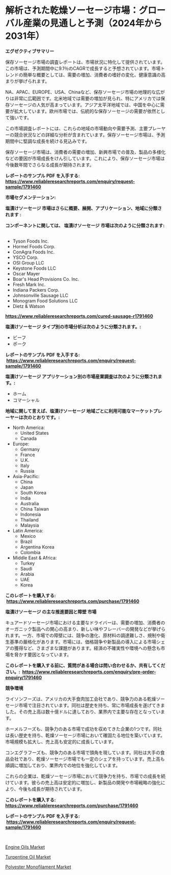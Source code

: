 <p><h1>解析された乾燥ソーセージ市場：グローバル産業の見通しと予測（2024年から2031年）</h1></p><p><strong>エグゼクティブサマリー</strong></p>
<p><p>保存ソーセージ市場の調査レポートは、市場状況に特化して提供されています。この市場は、予測期間中に9.1％のCAGRで成長すると予想されています。市場トレンドの簡単な概要としては、需要の増加、消費者の嗜好の変化、健康意識の高まりが挙げられます。</p><p>NA、APAC、EUROPE、USA、Chinaなど、保存ソーセージ市場の地理的な広がりは非常に広範囲です。北米地域では需要の増加が見られ、特にアメリカでは保存ソーセージの人気が高まっています。アジア太平洋地域では、中国を中心に需要が拡大しています。欧州市場では、伝統的な保存ソーセージの需要が依然として強いです。</p><p>この市場調査レポートには、これらの地域の市場動向や需要予測、主要プレーヤーの競合状況などの詳細な分析が含まれています。保存ソーセージ市場は、予測期間中に堅調な成長を続ける見込みです。</p><p>保存ソーセージ市場は、消費者の需要の増加、新興市場での普及、製品の多様化などの要因が市場成長をけん引しています。これにより、保存ソーセージ市場は今後数年間でさらなる成長が期待されます。</p></p>
<p><strong>レポートのサンプル PDF を入手する: <a href="https://www.reliableresearchreports.com/enquiry/request-sample/1791460">https://www.reliableresearchreports.com/enquiry/request-sample/1791460</a></strong></p>
<p><strong>市場セグメンテーション:</strong></p>
<p><strong> 塩漬けソーセージ 市場はさらに概要、展開、アプリケーション、地域に分類されます :</strong></p>
<p><strong>コンポーネントに関しては、 塩漬けソーセージ 市場は次のように分類されます: &nbsp;</strong></p>
<p><ul><li>Tyson Foods Inc.</li><li>Hormel Foods Corp.</li><li>ConAgra Foods Inc.</li><li>YSCO Corp.</li><li>OSI Group LLC</li><li>Keystone Foods LLC</li><li>Oscar Mayer</li><li>Boar's Head Provisions Co. Inc.</li><li>Fresh Mark Inc.</li><li>Indiana Packers Corp.</li><li>Johnsonville Sausage LLC</li><li>Monogram Food Solutions LLC</li><li>Dietz & Watson</li></ul></p>
<p><strong><a href="https://www.reliableresearchreports.com/cured-sausage-r1791460">https://www.reliableresearchreports.com/cured-sausage-r1791460</a></strong></p>
<p><strong> 塩漬けソーセージ タイプ別の市場分析は次のように分類されます。:</strong></p>
<p><ul><li>ビーフ</li><li>ポーク</li></ul></p>
<p><strong>レポートのサンプル PDF を入手する: &nbsp;<a href="https://www.reliableresearchreports.com/enquiry/request-sample/1791460">https://www.reliableresearchreports.com/enquiry/request-sample/1791460</a></strong></p>
<p><strong> 塩漬けソーセージ アプリケーション別の市場産業調査は次のように分類されます。:</strong></p>
<p><ul><li>ホーム</li><li>コマーシャル</li></ul></p>
<p><strong>地域に関して言えば、塩漬けソーセージ 地域ごとに利用可能なマーケットプレーヤーは次のとおりです。:</strong></p>
<p><ul>
    <li>
        North America:
        <ul>
            <li>United States</li>
            <li>Canada</li>
        </ul>
    </li>
    <li>
        Europe:
        <ul>
            <li>Germany</li>
            <li>France</li>
            <li>U.K.</li>
            <li>Italy</li>
            <li>Russia</li>
        </ul>
    </li>
    <li>
        Asia-Pacific:
        <ul>
            <li>China</li>
            <li>Japan</li>
            <li>South Korea</li>
            <li>India</li>
            <li>Australia</li>
            <li>China Taiwan</li>
            <li>Indonesia</li>
            <li>Thailand</li>
            <li>Malaysia</li>
        </ul>
    </li>
    <li>
        Latin America:
        <ul>
            <li>Mexico</li>
            <li>Brazil</li>
            <li>Argentina Korea</li>
            <li>Colombia</li>
        </ul>
    </li>
    <li>
        Middle East & Africa:
        <ul>
            <li>Turkey</li>
            <li>Saudi</li>
            <li>Arabia</li>
            <li>UAE</li>
            <li>Korea</li>
        </ul>
    </li>
    </ul></p>
<p><strong>このレポートを購入する: &nbsp;<a href="https://www.reliableresearchreports.com/purchase/1791460">https://www.reliableresearchreports.com/purchase/1791460</a></strong></p>
<p><strong>塩漬けソーセージ の主な推進要因と障壁 市場</strong></p>
<p><p>キュアードソーセージ市場における主要なドライバーは、需要の増加、消費者のオーガニック製品への関心の高まり、新しい味やフレーバーの開発などが挙げられます。一方、市場での障壁には、競争の激化、原材料の調達難しさ、規制や衛生基準の厳格化があります。市場には、価格競争や新製品の導入による市場シェアの獲得など、さまざまな課題があります。経済の不確実性や環境への懸念も市場を脅かす要因となっています。</p></p>
<p><strong>このレポートを購入する前に、質問がある場合は問い合わせるか、共有してください。:&nbsp; <a href="https://www.reliableresearchreports.com/enquiry/pre-order-enquiry/1791460">https://www.reliableresearchreports.com/enquiry/pre-order-enquiry/1791460</a></strong></p>
<p><strong>競争環境</strong></p>
<p><p>ライソンフーズは、アメリカの大手食肉加工会社であり、競争力のある乾燥ソーセージ市場で注目されています。同社は歴史を持ち、常に市場成長を遂げてきました。その売上高は数十億ドルに達しており、業界内で主要な存在となっています。</p><p>ホーメルフーズも、競争力のある市場で成功を収めてきた企業の1つです。同社は長い歴史を持ち、乾燥ソーセージ市場において確固たる地位を築いています。市場規模も拡大し、売上高も安定的に成長しています。</p><p>コンエグラフーズも、競争力のある市場で頭角を現しています。同社は大手の食品会社であり、乾燥ソーセージ市場でも一定のシェアを持っています。売上高も順調に増加しており、業界内での地位を強化しています。</p><p>これらの企業は、乾燥ソーセージ市場において競争力を持ち、市場での成長を続けています。彼らの売上高は安定的に増加し、新製品の開発や市場戦略の強化により、今後も成長が期待されています。</p></p>
<p><strong>このレポートを購入する: &nbsp; <a href="https://www.reliableresearchreports.com/purchase/1791460">https://www.reliableresearchreports.com/purchase/1791460</a></strong></p>
<p><strong>レポートのサンプル PDF を入手する: &nbsp;<a href="https://www.reliableresearchreports.com/enquiry/request-sample/1791460">https://www.reliableresearchreports.com/enquiry/request-sample/1791460</a></strong><strong></strong></p>
<p>&nbsp;</p>
<p><p><a href="https://www.linkedin.com/pulse/engine-oils-market-size-share-amp-trends-analysis-report-eh6he?trackingId=avJ7bvgDrzpo6YR5S74tCA%3D%3D">Engine Oils Market</a></p><p><a href="https://www.linkedin.com/pulse/turpentine-oil-market-provides-comprehensive-analysis-including-lsxze?trackingId=y5I2rTJ8JwLm5rf%2Fq47diQ%3D%3D">Turpentine Oil Market</a></p><p><a href="https://www.linkedin.com/pulse/insights-polyester-monofilament-market-size-analysing-share-ntwpe?trackingId=L7BrZQtujvktdLfQIB2mFw%3D%3D">Polyester Monofilament Market</a></p></p>
